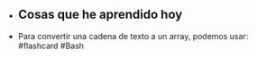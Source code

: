- ## Cosas que he aprendido hoy
- Para convertir una cadena de texto a un array, podemos usar: #flashcard #Bash